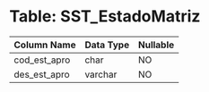 # Table: SST_EstadoMatriz

| Column Name | Data Type | Nullable |
|-------------|-----------|----------|
| cod_est_apro | char | NO |
| des_est_apro | varchar | NO |
